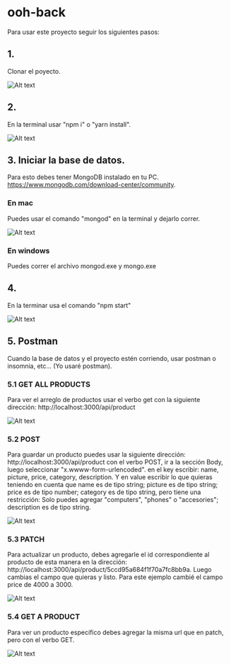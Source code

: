 # ooh-back

Para usar este proyecto seguir los siguientes pasos:

## 1.
Clonar el poyecto.

![Alt text](https://raw.githubusercontent.com/leotangram/ooh-back/master/assets/images/1.png)

## 2.
En la terminal usar "npm i" o "yarn install".

![Alt text](https://raw.githubusercontent.com/leotangram/ooh-back/master/assets/images/2.png)

## 3. Iniciar la base de datos.
Para esto debes tener MongoDB instalado en tu PC. https://www.mongodb.com/download-center/community.
### En mac
Puedes usar el comando "mongod" en la terminal y dejarlo correr.

![Alt text](https://raw.githubusercontent.com/leotangram/ooh-back/master/assets/images/3.png)

### En windows
Puedes correr el archivo mongod.exe y mongo.exe

## 4.
En la terminar usa el comando "npm start"

![Alt text](https://raw.githubusercontent.com/leotangram/ooh-back/master/assets/images/4.png)

## 5. Postman
Cuando la base de datos y el proyecto estén corriendo, usar postman o insomnia, etc... (Yo usaré postman).
### 5.1 GET ALL PRODUCTS
Para ver el arreglo de productos usar el verbo get con la siguiente dirección: http://localhost:3000/api/product

![Alt text](https://raw.githubusercontent.com/leotangram/ooh-back/master/assets/images/51.png)

### 5.2 POST
Para guardar un producto puedes usar la siguiente dirección: http://localhost:3000/api/product con el verbo POST, ir a la sección Body, luego seleccionar "x.wwww-form-urlencoded".
en el key escribir: name, picture, price, category, description. Y en value escribir lo que quieras teniendo en cuenta que name es de tipo string; picture es de tipo string; price es de tipo number; category es de tipo string, pero tiene una restricción: Solo puedes agregar "computers", "phones" o "accesories"; description es de tipo string.

![Alt text](https://raw.githubusercontent.com/leotangram/ooh-back/master/assets/images/52.png)

### 5.3 PATCH
Para actualizar un producto, debes agregarle el id correspondiente al producto de esta manera en la dirección: http://localhost:3000/api/product/5ccd95a684f1f70a7fc8bb9a.
Luego cambias el campo que quieras y listo. Para este ejemplo cambié el campo price de 4000 a 3000.

![Alt text](https://raw.githubusercontent.com/leotangram/ooh-back/master/assets/images/53.png)

### 5.4 GET A PRODUCT
Para ver un producto específico debes agregar la misma url que en patch, pero con el verbo GET.

![Alt text](https://raw.githubusercontent.com/leotangram/ooh-back/master/assets/images/54.png)
